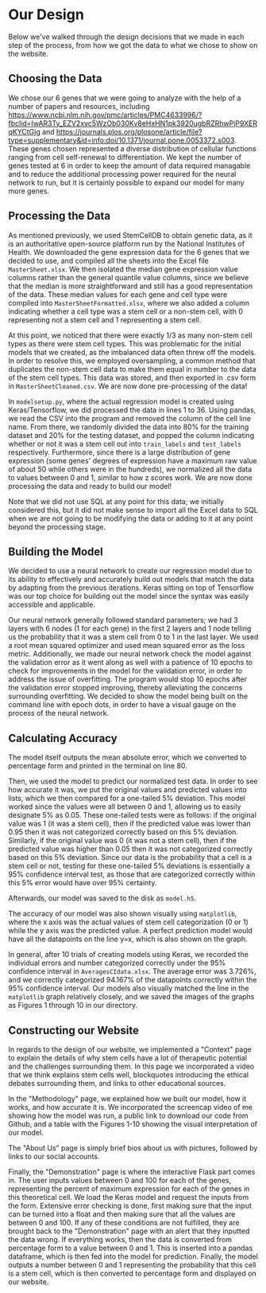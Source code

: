 # Our Design

Below we've walked through the design decisions that we made in each step of the process, from how we got the data to what we chose to show on the website.

## Choosing the Data

We chose our 6 genes that we were going to analyze with the help of a number of papers and resources, including https://www.ncbi.nlm.nih.gov/pmc/articles/PMC4633996/?fbclid=IwAR3Ty_EZV2xyc5WzOb030Kv8eHxHN1pk3920ugbRZRhwPjP9XERqKYCtGjg and https://journals.plos.org/plosone/article/file?type=supplementary&id=info:doi/10.1371/journal.pone.0053372.s003. These genes chosen represented a diverse distribution of cellular functions ranging from cell self-renewal to differentiation. We kept the number of genes tested at 6 in order to keep the amount of data required managable and to reduce the additional processing power required for the neural network to run, but it is certainly possible to expand our model for many more genes.

## Processing the Data

As mentioned previously, we used StemCellDB to obtain genetic data, as it is an authoritative open-source platform run by the National Institutes of Health. We downloaded the gene expression data for the 6 genes that we decided to use, and compiled all the sheets into the Excel file `MasterSheet.xlsx`. We then isolated the median gene expression value columns rather than the general quantile value columns, since we believe that the median is more straightforward and still has a good representation of the data. These median values for each gene and cell type were compiled into `MasterSheetFormatted.xlsx`, where we also added a column indicating whether a cell type was a stem cell or a non-stem cell, with 0 representing not a stem cell and 1 representing a stem cell.

At this point, we noticed that there were exactly 1/3 as many non-stem cell types as there were stem cell types. This was problematic for the initial models that we created, as the imbalanced data often threw off the models. In order to resolve this, we employed oversampling, a common method that duplicates the non-stem cell data to make them equal in number to the data of the stem cell types. This data was stored, and then exported in .csv form in `MasterSheetCleaned.csv`. We are now done pre-processing of the data!

In `modelsetup.py`, where the actual regression model is created using Keras/Tensorflow, we did processed the data in lines 1 to 36. Using pandas, we read the CSV into the program and removed the column of the cell line name. From there, we randomly divided the data into 80% for the training dataset and 20% for the testing dataset, and popped the column indicating whether or not it was a stem cell out into `train_labels` and `test_labels` respectively. Furthermore, since there is a large distribution of gene expression (some genes' degrees of expression have a maximum raw value of about 50 while others were in the hundreds), we normalized all the data to values between 0 and 1, similar to how z scores work. We are now done processing the data and ready to build our model!

Note that we did not use SQL at any point for this data; we initially considered this, but it did not make sense to import all the Excel data to SQL when we are not going to be modifying the data or adding to it at any point beyond the processing stage.

## Building the Model

We decided to use a neural network to create our regression model due to its ability to effectively and accurately build out models that match the data by adapting from the previous iterations. Keras sitting on top of Tensorflow was our top choice for building out the model since the syntax was easily accessible and applicable. 

Our neural network generally followed standard parameters; we had 3 layers with 6 nodes (1 for each gene) in the first 2 layers and 1 node telling us the probability that it was a stem cell from 0 to 1 in the last layer. We used a root mean squared optimizer and used mean squared error as the loss metric. Additionally, we made our neural network check the model against the validation error as it went along as well with a patience of 10 epochs to check for improvements in the model for the validation error, in order to address the issue of overfitting. The program would stop 10 epochs after the validation error stopped improving, thereby alleviating the concerns surrounding overfitting. We decided to show the model being built on the command line with epoch dots, in order to have a visual gauge on the process of the neural network.

## Calculating Accuracy

The model itself outputs the mean absolute error, which we converted to percentage form and printed in the terminal on line 80. 

Then, we used the model to predict our normalized test data. In order to see how accurate it was, we put the original values and predicted values into lists, which we then compared for a one-tailed 5% deviation. This model worked since the values were all between 0 and 1, allowing us to easily designate 5% as 0.05. These one-tailed tests were as follows: if the original value was 1 (it was a stem cell), then if the predicted value was lower than 0.95 then it was not categorized correctly based on this 5% deviation. Similarly, if the original value was 0 (it was not a stem cell), then if the predicted value was higher than 0.05 then it was not categorized correctly based on this 5% deviation. Since our data is the probability that a cell is a stem cell or not, testing for these one-tailed 5% deviations is essentially a 95% confidence interval test, as those that are categorized correctly within this 5% error would have over 95% certainty.

Afterwards, our model was saved to the disk as `model.h5`.

The accuracy of our model was also shown visually using `matplotlib`, where the x axis was the actual values of stem cell categorization (0 or 1) while the y axis was the predicted value. A perfect prediction model would have all the datapoints on the line y=x, which is also shown on the graph. 

In general, after 10 trials of creating models using Keras, we recorded the individual errors and number categorized correctly under the 95% confidence interval in `AveragesCIdata.xlsx`. The average error was 3.726%, and we correctly categorized 94.167% of the datapoints correctly within the 95% confidence interval. Our models also visually matched the line in the `matplotlib` graph relatively closely, and we saved the images of the graphs as Figures 1 through 10 in our directory.

## Constructing our Website

In regards to the design of our website, we implemented a "Context" page to explain the details of why stem cells have a lot of therapeutic potential and the challenges surrounding them. In this page we incorporated a video that we think explains stem cells well, blockquotes introducing the ethical debates surrounding them, and links to other educational sources.

In the "Methodology" page, we explained how we built our model, how it works, and how accurate it is. We incorporated the screencap video of me showing how the model was run, a public link to download our code from Github, and a table with the Figures 1-10 showing the visual interpretation of our model. 

The "About Us" page is simply brief bios about us with pictures, followed by links to our social accounts. 

Finally, the "Demonstration" page is where the interactive Flask part comes in. The user inputs values between 0 and 100 for each of the genes, representing the percent of maximum expression for each of the genes in this theoretical cell. We load the Keras model and request the inputs from the form. Extensive error checking is done, first making sure that the input can be turned into a float and then making sure that all the values are between 0 and 100. If any of these conditions are not fulfilled, they are brought back to the "Demonstration" page with an alert that they inputted the data wrong. If everything works, then the data is converted from percentage form to a value between 0 and 1. This is inserted into a pandas dataframe, which is then fed into the model for prediction. Finally, the model outputs a number between 0 and 1 representing the probability that this cell is a stem cell, which is then converted to percentage form and displayed on our website.


